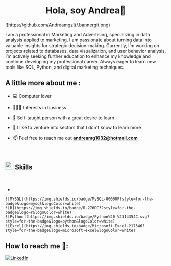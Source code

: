 <div align="center">
<h1 align="center">Hola, soy Andrea👋</h1>
</div>

![https://github.com/Andreamgz](/.bannergit.png)



I am a professional in Marketing and Advertising, specializing in data analysis applied to marketing. I am passionate about turning data into valuable insights for strategic decision-making. 
Currently, I’m working on projects related to databases, data visualization, and user behavior analysis. I’m actively seeking further education to enhance my knowledge and continue developing my professional career. 
Always eager to learn new tools like SQL, Python, and digital marketing techniques.

## A little more about me : 

- 💻 Computer lover 
- 👩🏻‍💼 Interests in business
- 📖 Self-taught person with a great desire to learn
- 📲 I like to venture into sectors that I don't know to learn more
- 📫 Feel free to reach me out **andreamg1032@hotmail.com**

  <br>

## <img src="https://media2.giphy.com/media/QssGEmpkyEOhBCb7e1/giphy.gif?cid=ecf05e47a0n3gi1bfqntqmob8g9aid1oyj2wr3ds3mg700bl&rid=giphy.gif" width ="25"><b> Skills</b>
<br>

<p align="center">

-
  
    ![MYSQL](https://img.shields.io/badge/MySQL-00000F?style=for-the-badge&logo=mysql&logoColor=white)
    ![R](https://img.shields.io/badge/R-276DC3?style=for-the-badge&logo=r&logoColor=white)
    ![Python](https://img.shields.io/badge/Python%20-%2314354C.svg?style=for-the-badge&logo=python&logoColor=white)
    ![Excel](https://img.shields.io/badge/Microsoft_Excel-217346?style=for-the-badge&logo=microsoft-excel&logoColor=white)


## How to reach me 🤝:

  [![LinkedIn](https://img.shields.io/badge/LinkedIn-0077B5?style=for-the-badge&logo=linkedin&logoColor=white)](https://www.linkedin.com/in/andreamgz/)


<!---
Andreamgz/Andreamgz is a ✨ special ✨ repository because its `README.md` (this file) appears on your GitHub profile.
You can click the Preview link to take a look at your changes.
--->
